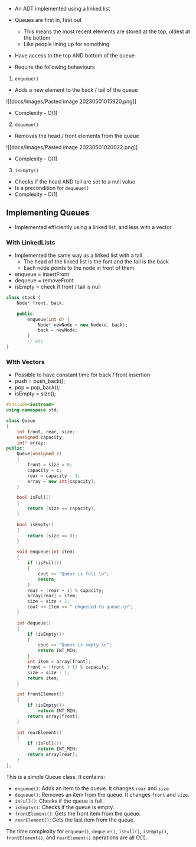 - An ADT implemented using a linked list
- Queues are first in, first out
	- This means the most recent elements are stored at the top, oldest at the bottom
	- Like people lining up for something
- Have access to the top AND bottom of the queue

- Require the following behaviours

1. `enqueue()`
- Adds a new element to the back / tail of the queue

![[docs/Images/Pasted image 20230501015920.png]]

- Complexity - O(1)

2. `dequeue()`
- Removes the head / front elements from the queue

![[docs/Images/Pasted image 20230501020022.png]]

- Complexity - O(1)

3. `isEmpty()`
- Checks if the head AND tail are set to a null value
- Is a precondition for `dequeue()`
- Complexity - O(1)

## Implementing Queues
- Implemented efficiently using a linked list, and less with a vector

### With LinkedLists
- Implemented the same way as a linked list with a tail
	- The head of the linked list is the font and the tail is the back
	- Each node points to the node in front of them
- enqueue = insertFront
- dequeue = removeFront
- isEmpty = check if front / tail is null


```cpp
class stack {
	Node* front, back;

	public:
		enqueue(int d) {
			Node* newNode = new Node(d, back);
			back = newNode;
		}
		// etc
}
```

### WIth Vectors
- Possible to have constant time for back / front insertion
- push = push_back();
- pop = pop_back();
- isEmpty = size();

```cpp
#include<iostream>
using namespace std;

class Queue
{
    int front, rear, size;
    unsigned capacity;
    int* array;
public:
    Queue(unsigned c)
    {
        front = size = 0;
        capacity = c;
        rear = capacity - 1;
        array = new int[capacity];
    }

    bool isFull()
    {
        return (size == capacity);
    }

    bool isEmpty()
    {
        return (size == 0);
    }

    void enqueue(int item)
    {
        if (isFull())
        {
            cout << "Queue is full.\n";
            return;
        }
        rear = (rear + 1) % capacity;
        array[rear] = item;
        size = size + 1;
        cout << item << " enqueued to queue.\n";
    }

    int dequeue()
    {
        if (isEmpty())
        {
            cout << "Queue is empty.\n";
            return INT_MIN;
        }
        int item = array[front];
        front = (front + 1) % capacity;
        size = size - 1;
        return item;
    }

    int frontElement()
    {
        if (isEmpty())
            return INT_MIN;
        return array[front];
    }

    int rearElement()
    {
        if (isFull())
            return INT_MIN;
        return array[rear];
    }
};

```

This is a simple Queue class. It contains:

-   `enqueue()`: Adds an item to the queue. It changes `rear` and `size`.
-   `dequeue()`: Removes an item from the queue. It changes `front` and `size`.
-   `isFull()`: Checks if the queue is full.
-   `isEmpty()`: Checks if the queue is empty.
-   `frontElement()`: Gets the front item from the queue.
-   `rearElement()`: Gets the last item from the queue.

The time complexity for `enqueue()`, `dequeue()`, `isFull()`, `isEmpty()`, `frontElement()`, and `rearElement()` operations are all O(1).
